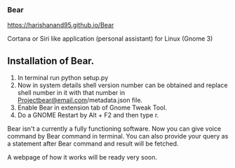 ### Bear
https://harishanand95.github.io/Bear

Cortana or Siri like application (personal assistant) for Linux (Gnome 3)

## Installation of Bear.

   1. In terminal run python setup.py 
   2. Now in system details shell version number can be obtained and replace shell number in it with that number in Projectbear@email.com/metadata.json file.
   3. Enable Bear in extension tab of Gnome Tweak Tool.
   4. Do a GNOME Restart by Alt + F2 and then type r.

Bear isn't a currently a fully functioning software.
Now you can give voice command by Bear command in terminal.
You can also provide your query as a statement after Bear command and result will be fetched.

A webpage of how it works will be ready very soon.
